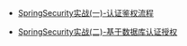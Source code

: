 * [SpringSecurity实战(一)-认证鉴权流程](./docs/SpringSecurity/SpringSecurity实战(一)-认证鉴权流程.md)

* [SpringSecurity实战(二)-基于数据库认证授权](./docs/SpringSecurity/SpringSecurity实战(二)-基于数据库认证授权.md)

  
  
  

